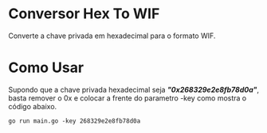 # Conversor Hex To WIF
Converte a chave privada em hexadecimal para o formato WIF.

# Como Usar  
Supondo que a chave privada hexadecimal seja ***"0x268329e2e8fb78d0a"***, basta remover o 0x e colocar a frente do parametro -key como mostra o código abaixo.

```
go run main.go -key 268329e2e8fb78d0a
```
